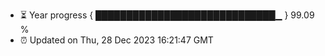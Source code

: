 - ⏳ Year progress { █████████████████████████████▁ } 99.09 %
- ⏰ Updated on Thu, 28 Dec 2023 16:21:47 GMT

